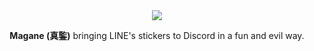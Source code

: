 <div align="center">
	<img src="https://lolisafe.moe/nZpiMW6p.png" />
	<br />
	<p>
		<strong>Magane (真鍳)</strong> bringing LINE's stickers to Discord in a fun and evil way.
	</p>
</div>
